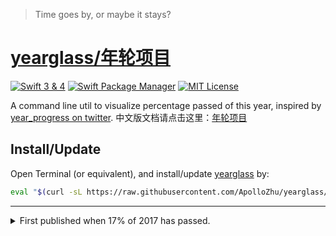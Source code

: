 > Time goes by, or maybe it stays?

<div id="yearglass-web"></div>

# [yearglass/年轮项目](https://github.com/ApolloZhu/yearglass)

[![Swift 3 & 4](https://img.shields.io/badge/Swift-3%20%26%204-ffac45.svg)](https://developer.apple.com/swift/)
[![Swift Package Manager](https://img.shields.io/badge/SPM-compatible-brightgreen.svg)](https://swift.org/package-manager/)
[![MIT License](https://img.shields.io/github/license/ApolloZhu/yearglass.svg)](https://github.com/ApolloZhu/yearglass/blob/master/LICENSE)

A command line util to visualize percentage passed of this year, inspired by [year_progress on twitter](https://twitter.com/year_progress). 中文版文档请点击这里：[年轮项目](https://apollozhu.github.io/2017/03/06/yearglass-project/)

## Install/Update

Open Terminal (or equivalent), and install/update [yearglass](https://github.com/ApolloZhu/yearglass) by:

```sh
eval "$(curl -sL https://raw.githubusercontent.com/ApolloZhu/yearglass/master/install)"
```

----

<details>

<summary>First published when 17% of 2017 has passed.</summary>

<script>

    /* The following code is used to generate dynamic yearglass progress bar for the website version of this doc -- https://apollozhu.github.io/yearglass/ */

    const today = new Date();
    const year = today.getFullYear();
    const thisYear = new Date(year, 0, 1);
    const nextYear = new Date(year + 1, 0, 1);
    const oneDay = today.getMilliseconds();
    const passed = Math.floor((today - thisYear) / oneDay);
    const total = Math.floor((nextYear - thisYear) / oneDay);
    const percentage = passed / total;
    const space = 15;

    function repeat(s, n) {
        return new Array(Math.floor(n + 1)).join(s);
    }

    document.getElementById("yearglass-web").innerHTML = "Year Progress: " + Math.floor(percentage * 100) + "% [" + repeat("▓", space * percentage) + repeat("░", space * (1 - percentage)) + "]";
</script>

</details>

